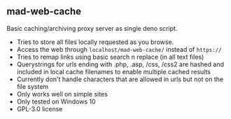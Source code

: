 ## mad-web-cache

Basic caching/archiving proxy server as single deno script.
 * Tries to store all files locally requested as you browse.
 * Access the web through `localhost/mad-web-cache/`  instead of `https://`
 * Tries to remap links using basic search n replace (in all text files)
 * Querystrings for urls ending with .php, .asp, /css, /css2 are hashed and included in local cache filenames to enable multiple cached results
 * Currently don't handle characters that are allowed in urls but not on the file system
 * Only works well on simple sites
 * Only tested on Windows 10
 * GPL-3.0 license
